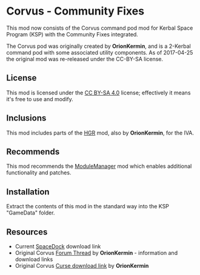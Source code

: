 # Corvus - Community Fixes

This mod now consists of the Corvus command pod mod for Kerbal Space Program (KSP) with the Community Fixes integrated.

The Corvus pod was originally created by **OrionKermin**, and is a 2-Kerbal command pod with some associated utility components. As of 2017-04-25 the original mod was re-released under the CC-BY-SA license.

## License
This mod is licensed under the [CC BY-SA 4.0][1] license; effectively it means it's free to use and modify.

## Inclusions
This mod includes parts of the [HGR][2] mod, also by **OrionKermin**, for the IVA.

## Recommends
This mod recommends the [ModuleManager][3] mod which enables additional functionality and patches.

## Installation
Extract the contents of this mod in the standard way into the KSP "GameData" folder.

## Resources
* Current [SpaceDock][10] download link
* Original Corvus [Forum Thread][11] by **OrionKermin** - information and download links
* Original Corvus [Curse download link][12] by **OrionKermin**

[1]: https://creativecommons.org/licenses/by-sa/4.0/legalcode
[2]: http://forum.kerbalspaceprogram.com/index.php?showtopic=55521
[3]: http://forum.kerbalspaceprogram.com/index.php?showtopic=50533
[10]: https://spacedock.info/mod/1405/Corvus%20CF
[11]: http://forum.kerbalspaceprogram.com/index.php?showtopic=108993
[12]: http://kerbal.curseforge.com/ksp-mods/230467-corvus-a-small-two-kerbal-pod/files/latest

